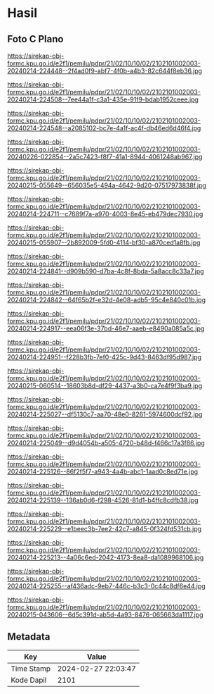 # Hasil

## Foto C Plano

https://sirekap-obj-formc.kpu.go.id/e2f1/pemilu/pdpr/21/02/10/10/02/2102101002003-20240214-224448--2f4ad0f9-abf7-4f0b-a4b3-82c644f8eb36.jpg

https://sirekap-obj-formc.kpu.go.id/e2f1/pemilu/pdpr/21/02/10/10/02/2102101002003-20240214-224508--7ee44a1f-c3a1-435e-91f9-bdab1952ceee.jpg

https://sirekap-obj-formc.kpu.go.id/e2f1/pemilu/pdpr/21/02/10/10/02/2102101002003-20240214-224548--a2085102-bc7e-4a1f-ac4f-db46ed6d46f4.jpg

https://sirekap-obj-formc.kpu.go.id/e2f1/pemilu/pdpr/21/02/10/10/02/2102101002003-20240226-022854--2a5c7423-f8f7-41a1-8944-4061248ab967.jpg

https://sirekap-obj-formc.kpu.go.id/e2f1/pemilu/pdpr/21/02/10/10/02/2102101002003-20240215-055649--656035e5-494a-4642-9d20-07517973838f.jpg

https://sirekap-obj-formc.kpu.go.id/e2f1/pemilu/pdpr/21/02/10/10/02/2102101002003-20240214-224711--c7689f7a-a970-4003-8e45-eb479dec7930.jpg

https://sirekap-obj-formc.kpu.go.id/e2f1/pemilu/pdpr/21/02/10/10/02/2102101002003-20240215-055907--2b892009-5fd0-4114-bf30-a870ced1a8fb.jpg

https://sirekap-obj-formc.kpu.go.id/e2f1/pemilu/pdpr/21/02/10/10/02/2102101002003-20240214-224841--d909b590-d7ba-4c8f-8bda-5a8acc8c33a7.jpg

https://sirekap-obj-formc.kpu.go.id/e2f1/pemilu/pdpr/21/02/10/10/02/2102101002003-20240214-224842--64f65b2f-e32d-4e08-adb5-95c4e840c01b.jpg

https://sirekap-obj-formc.kpu.go.id/e2f1/pemilu/pdpr/21/02/10/10/02/2102101002003-20240214-224917--eea06f3e-37bd-46e7-aaeb-e8490a085a5c.jpg

https://sirekap-obj-formc.kpu.go.id/e2f1/pemilu/pdpr/21/02/10/10/02/2102101002003-20240214-224951--f228b3fb-7ef0-425c-9d43-8463df95d987.jpg

https://sirekap-obj-formc.kpu.go.id/e2f1/pemilu/pdpr/21/02/10/10/02/2102101002003-20240215-060514--18603b8d-df29-4437-a3b0-ca7e4f9f3ba9.jpg

https://sirekap-obj-formc.kpu.go.id/e2f1/pemilu/pdpr/21/02/10/10/02/2102101002003-20240214-225027--df5130c7-aa70-48e0-8261-5974600dcf92.jpg

https://sirekap-obj-formc.kpu.go.id/e2f1/pemilu/pdpr/21/02/10/10/02/2102101002003-20240214-225049--d9d4054b-a505-4720-b48d-f466c17a3f86.jpg

https://sirekap-obj-formc.kpu.go.id/e2f1/pemilu/pdpr/21/02/10/10/02/2102101002003-20240214-225126--86f2f5f7-a943-4a4b-abc1-1aad0c8ed71e.jpg

https://sirekap-obj-formc.kpu.go.id/e2f1/pemilu/pdpr/21/02/10/10/02/2102101002003-20240214-225139--136ab0d6-f298-4526-81d1-b4ffc8cdfb38.jpg

https://sirekap-obj-formc.kpu.go.id/e2f1/pemilu/pdpr/21/02/10/10/02/2102101002003-20240214-225229--e1beec3b-7ee2-42c7-a845-0f324fd531cb.jpg

https://sirekap-obj-formc.kpu.go.id/e2f1/pemilu/pdpr/21/02/10/10/02/2102101002003-20240214-225213--4a06c6ed-2042-4173-8ea8-da1089968106.jpg

https://sirekap-obj-formc.kpu.go.id/e2f1/pemilu/pdpr/21/02/10/10/02/2102101002003-20240214-225255--af436adc-9eb7-446c-b3c3-0c44c8df6e44.jpg

https://sirekap-obj-formc.kpu.go.id/e2f1/pemilu/pdpr/21/02/10/10/02/2102101002003-20240215-043606--6d5c391d-ab5d-4a93-8476-065663da1117.jpg


## Metadata

| Key        | Value               |
| ---------- | ------------------- |
| Time Stamp | 2024-02-27 22:03:47 |
| Kode Dapil | 2101                |



